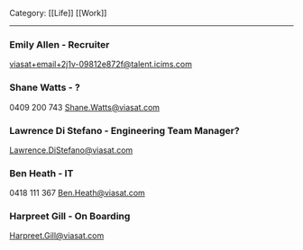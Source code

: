 Category: [[Life]] [[Work]]
___
### Emily Allen - Recruiter
viasat+email+2j1v-09812e872f@talent.icims.com

### Shane Watts - ?
0409 200 743
Shane.Watts@viasat.com

### Lawrence Di Stefano - Engineering Team Manager?
Lawrence.DiStefano@viasat.com

### Ben Heath - IT
0418 111 367
Ben.Heath@viasat.com

### Harpreet Gill - On Boarding
Harpreet.Gill@viasat.com


